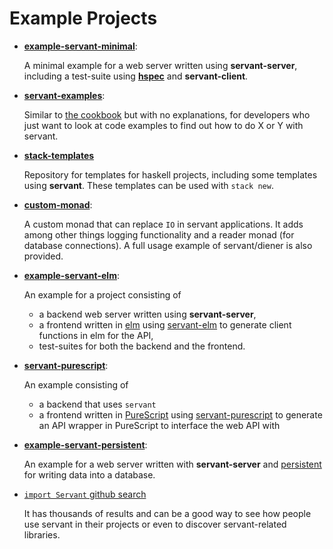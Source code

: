 # Example Projects

- **[example-servant-minimal](https://github.com/haskell-servant/example-servant-minimal)**:

    A minimal example for a web server written using **servant-server**,
    including a test-suite using [**hspec**](http://hspec.github.io/) and
    **servant-client**.

- **[servant-examples](https://github.com/sras/servant-examples)**:

    Similar to [the cookbook](https://haskell-servant.readthedocs.io/en/latest/cookbook/index.html) but
    with no explanations, for developers who just want to look at code examples to find out how to do X or Y
    with servant.

- **[stack-templates](https://github.com/commercialhaskell/stack-templates)**

    Repository for templates for haskell projects, including some templates using
    **servant**. These templates can be used with `stack new`.

- **[custom-monad](https://github.com/themoritz/diener)**:

    A custom monad that can replace `IO` in servant applications. It adds among
    other things logging functionality and a reader monad (for database connections).
    A full usage example of servant/diener is also provided.

- **[example-servant-elm](https://github.com/haskell-servant/example-servant-elm)**:

    An example for a project consisting of

    - a backend web server written using **servant-server**,
    - a frontend written in [elm](http://elm-lang.org/) using
      [servant-elm](https://github.com/mattjbray/servant-elm) to generate client
      functions in elm for the API,
    - test-suites for both the backend and the frontend.

- **[servant-purescript](https://github.com/eskimor/servant-purescript/tree/master/examples/central-counter)**:

    An example consisting of

    - a backend that uses `servant`
    - a frontend written in [PureScript](http://www.purescript.org/) using
      [servant-purescript](https://github.com/eskimor/servant-purescript) to generate
      an API wrapper in PureScript to interface the web API with


- **[example-servant-persistent](https://github.com/haskell-servant/example-servant-persistent)**:

    An example for a web server written with **servant-server** and
    [persistent](https://www.stackage.org/package/persistent) for writing data
    into a database.

- [`import Servant` github search](https://github.com/search?l=Haskell&o=desc&q=%22import+Servant%22&s=indexed&type=Code)

    It has thousands of results and can be a good way to see how people use servant in their projects or even to discover
    servant-related libraries.
